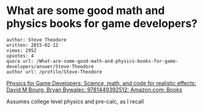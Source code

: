 # What are some good math and physics books for game developers?

	author: Steve Theodore
	written: 2015-02-12
	views: 2952
	upvotes: 4
	quora url: /What-are-some-good-math-and-physics-books-for-game-developers/answer/Steve-Theodore
	author url: /profile/Steve-Theodore


[Physics for Game Developers: Science, math, and code for realistic effects: David M Bourg, Bryan Bywalec: 9781449392512: Amazon.com: Books](http://www.amazon.com/Physics-Game-Developers-Science-realistic/dp/1449392512)

Assumes college level physics and pre-calc, as I recall

